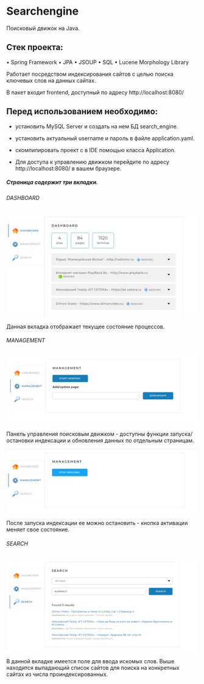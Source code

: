 # Searchengine

Поисковый движок на Java.

## Стек проекта:

• Spring Framework 
• JPA 
• JSOUP 
• SQL 
• Lucene Morphology Library 

Работает посредством индексирования сайтов с целью поиска ключевых слов на данных сайтах.

В пакет входит frontend, доступный по адресу http://localhost:8080/

## Перед использованием необходимо:

-  установить MySQL Server и создать на нем БД search_engine.

-  установить актуальный username и пароль в файле application.yaml.

-  скомпилировать проект с в IDE помощью класса Application.

-  Для доступа к управлению движком перейдите по адресу http://localhost:8080/  в вашем браузере.

##### Страница содержит три вкладки.

###### DASHBOARD
![Image alt](https://github.com/AlxndrKatz/SearchEngine/blob/main/readme/dashboard.png)

Данная вкладка отображает текущее состояние процессов.


###### MANAGEMENT
![Image alt](https://github.com/AlxndrKatz/SearchEngine/blob/main/readme/management.png)

Панель управления поисковым движком - доступны функции запуска/остановки индексации и обновления данных по отдельным страницам.

![Image alt](https://github.com/AlxndrKatz/SearchEngine/blob/main/readme/stopind.PNG)

После запуска индексации ее можно остановить - кнопка активации меняет свое состояние.



###### SEARCH
![Image alt](https://github.com/AlxndrKatz/SearchEngine/blob/main/readme/search.png)

В данной вкладке имеется поле для ввода искомых слов. Выше находится выпадающий список сайтов для поиска на конкретных сайтах из числа проиндексированных.

